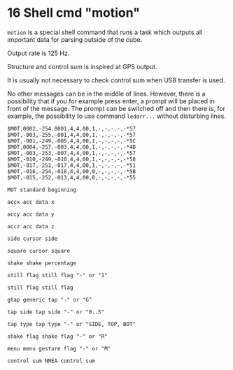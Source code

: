 # 16 Shell cmd "motion"

`motion` is a special shell command that runs a task which outputs all important data for parsing outside of the cube.

Output rate is 125 Hz.

Structure and control sum is inspired at GPS output.

It is usually not necessary to check control sum when USB transfer is used.

No other messages can be in the middle of lines. However, there is a possibility that if you for example press enter, a prompt will be placed in front of the message. The prompt can be switched off and then there is, for example, the possibility to use command `ledarr...` without disturbing lines.

```
$MOT,0002,-254,0001,4,4,00,1,-,-,-,-,-*57
$MOT,-003,-255,-001,4,4,00,1,-,-,-,-,-*57
$MOT,-001,-249,-005,4,4,00,1,-,-,-,-,-*5C
$MOT,0004,-257,-003,4,4,00,1,-,-,-,-,-*4D
$MOT,-003,-253,-007,4,4,00,1,-,-,-,-,-*57
$MOT,-010,-249,-010,4,4,00,1,-,-,-,-,-*58
$MOT,-017,-251,-017,4,4,00,1,-,-,-,-,-*51
$MOT,-016,-254,-018,4,4,00,0,-,-,-,-,-*5B
$MOT,-015,-252,-013,4,4,00,0,-,-,-,-,-*55
```

```
MOT standard beginning
```

```
accx acc data x
```

```
accy acc data y
```

```
accz acc data z
```

```
side cursor side
```

```
square cursor square
```

```
shake shake percentage
```

```
still flag still flag "-" or "1"
```

```
still flag still flag
```

```
gtap generic tap "-" or "G"
```

```
tap side tap side "-" or "0..5"
```

```
tap type tap type "-" or "SIDE, TOP, BOT"
```

```
shake flag shake flag "-" or "R"
```

```
menu menu gesture flag "-" or "M"
```

```
control sum NMEA control sum
```



